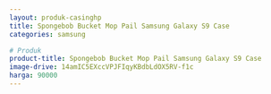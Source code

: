 ```yaml
---
layout: produk-casinghp
title: Spongebob Bucket Mop Pail Samsung Galaxy S9 Case
categories: samsung

# Produk
product-title: Spongebob Bucket Mop Pail Samsung Galaxy S9 Case
image-drive: 14amIC5EXccVPJFIqyKBdbLdOX5RV-f1c
harga: 90000
---
```


